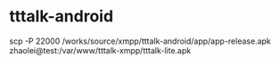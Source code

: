 # tttalk-android
scp -P 22000 /works/source/xmpp/tttalk-android/app/app-release.apk zhaolei@test:/var/www/tttalk-xmpp/tttalk-lite.apk
